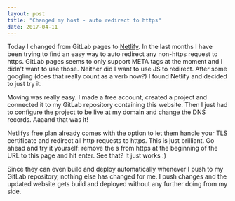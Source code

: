 ```yaml
---
layout: post
title: "Changed my host - auto redirect to https"
date: 2017-04-11
---
```

Today I changed from GitLab pages to <a href="https://www.netlify.com/" target="_blank">Netlify</a>. In the last months I have been trying to find an easy way to auto redirect any non-https request to https. GitLab pages seems to only support META tags at the moment and I didn't want to use those. Neither did I want to use JS to redirect. After some googling (does that really count as a verb now?) I found Netlify and decided to just try it.

Moving was really easy. I made a free account, created a project and connected it to my GitLab repository containing this website. Then I just had to configure the project to be live at my domain and change the DNS records. Aaaand that was it!

Netlifys free plan already comes with the option to let them handle your TLS certificate and redirect all http requests to https. This is just brilliant. Go ahead and try it yourself: remove the s from https at the beginning of the URL to this page and hit enter. See that? It just works :)

Since they can even build and deploy automatically whenever I push to my GitLab repository, nothing else has changed for me. I push changes and the updated website gets build and deployed without any further doing from my side.
